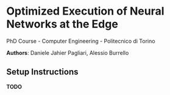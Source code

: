 # Optimized Execution of Neural Networks at the Edge 

PhD Course - Computer Engineering - Politecnico di Torino

**Authors**: Daniele Jahier Pagliari, Alessio Burrello

## Setup Instructions

**TODO**
